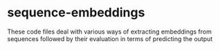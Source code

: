 # sequence-embeddings
These code files deal with various ways of extracting embeddings from sequences followed by their evaluation in terms of predicting the output

